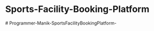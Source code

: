 # Sports-Facility-Booking-Platform
#   P r o g r a m m e r - M a n i k - S p o r t s F a c i l i t y B o o k i n g P l a t f o r m -  
 